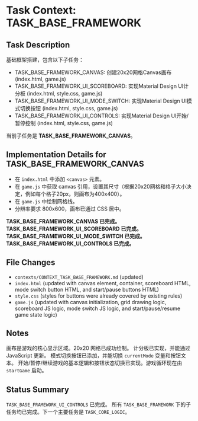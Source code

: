 # Task Context: TASK_BASE_FRAMEWORK
## Task Description
基础框架搭建，包含以下子任务：
- TASK_BASE_FRAMEWORK_CANVAS: 创建20x20网格Canvas画布 (index.html, game.js)
- TASK_BASE_FRAMEWORK_UI_SCOREBOARD: 实现Material Design UI计分板 (index.html, style.css, game.js)
- TASK_BASE_FRAMEWORK_UI_MODE_SWITCH: 实现Material Design UI模式切换按钮 (index.html, style.css, game.js)
- TASK_BASE_FRAMEWORK_UI_CONTROLS: 实现Material Design UI开始/暂停控制 (index.html, style.css, game.js)

当前子任务是 **TASK_BASE_FRAMEWORK_CANVAS**。

## Implementation Details for TASK_BASE_FRAMEWORK_CANVAS
- 在 `index.html` 中添加 `<canvas>` 元素。
- 在 `game.js` 中获取 canvas 引用，设置其尺寸（根据20x20网格和格子大小决定，例如每个格子20px，则画布为400x400）。
- 在 `game.js` 中绘制网格线。
- 分辨率要求 800x600，画布已通过 CSS 居中。

**TASK_BASE_FRAMEWORK_CANVAS 已完成。**
**TASK_BASE_FRAMEWORK_UI_SCOREBOARD 已完成。**
**TASK_BASE_FRAMEWORK_UI_MODE_SWITCH 已完成。**
**TASK_BASE_FRAMEWORK_UI_CONTROLS 已完成。**

## File Changes
- `contexts/CONTEXT_TASK_BASE_FRAMEWORK.md` (updated)
- `index.html` (updated with canvas element, container, scoreboard HTML, mode switch button HTML, and start/pause buttons HTML)
- `style.css` (styles for buttons were already covered by existing rules)
- `game.js` (updated with canvas initialization, grid drawing logic, scoreboard JS logic, mode switch JS logic, and start/pause/resume game state logic)

## Notes
画布是游戏的核心显示区域。20x20 网格已成功绘制。
计分板已实现，并能通过 JavaScript 更新。
模式切换按钮已添加，并能切换 `currentMode` 变量和按钮文本。
开始/暂停/继续游戏的基本逻辑和按钮状态切换已实现。游戏循环现在由 `startGame` 启动。

## Status Summary
`TASK_BASE_FRAMEWORK_UI_CONTROLS` 已完成。
所有 `TASK_BASE_FRAMEWORK` 下的子任务均已完成。下一个主要任务是 `TASK_CORE_LOGIC`。
